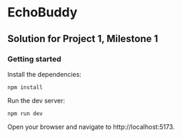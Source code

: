 # EchoBuddy

## Solution for Project 1, Milestone 1

### Getting started

Install the dependencies:

```
npm install
```

Run the dev server:

```
npm run dev
```

Open your browser and navigate to http://localhost:5173.
